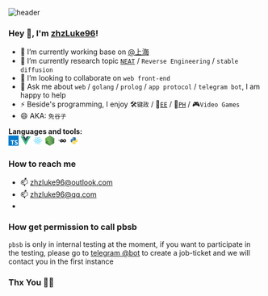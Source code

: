 ![header](https://github.com/zhzLuke96/zhzluke96/blob/master/header.gif?raw=true)

### Hey 👋, I'm [zhzLuke96](https://github.com/zhzLuke96)!

- 🔭 I’m currently working base on [@上海](https://www.google.com/maps/place/中國上海市)
- 🌱 I’m currently research topic [`NEAT`][NEAT] / `Reverse Engineering` / `stable diffusion`
- 👯 I’m looking to collaborate on `web front-end`
- 💬 Ask me about `web` / `golang` / `prolog` / `app protocol` / `telegram bot`, I am happy to help
- ⚡ Beside's programming, I enjoy 🛠`键政` / 🧰[`EE`][EE] / 🗿[`PH`][PH] / 🎮`Video Games`
- 😄 AKA: `免谷子`

**Languages and tools:**  
<code><img height="20" src="https://raw.githubusercontent.com/github/explore/80688e429a7d4ef2fca1e82350fe8e3517d3494d/topics/typescript/typescript.png"></code>
<code><img height="20" src="https://raw.githubusercontent.com/github/explore/80688e429a7d4ef2fca1e82350fe8e3517d3494d/topics/vue/vue.png"></code>
<code><img height="20" src="https://raw.githubusercontent.com/github/explore/80688e429a7d4ef2fca1e82350fe8e3517d3494d/topics/react/react.png"></code>
<code><img height="20" src="https://raw.githubusercontent.com/github/explore/80688e429a7d4ef2fca1e82350fe8e3517d3494d/topics/nodejs/nodejs.png"></code>
<code><img height="20" src="https://raw.githubusercontent.com/github/explore/80688e429a7d4ef2fca1e82350fe8e3517d3494d/topics/go/go.png"></code>
<code><img height="20" src="https://raw.githubusercontent.com/github/explore/80688e429a7d4ef2fca1e82350fe8e3517d3494d/topics/python/python.png"></code>

### How to reach me
- 📫 [zhzluke96@outlook.com](zhzluke96@outlook.com)
- 📫 [zhzluke96@qq.com](zhzluke96@qq.com)
- <!-- 📱 +1 (361)210-8658 -->

### How get permission to call pbsb
`pbsb` is only in internal testing at the moment, if you want to participate in the testing, please go to [telegram @bot](https://t.me/luke96_ingress_bot) to create a job-ticket and we will contact you in the first instance

### Thx You 🙏🏼

[EE]: https://www.google.com.hk/search?q=Electronic%20Engineering
[PH]: https://www.google.com.hk/search?q=philosophy
[NEAT]: https://en.wikipedia.org/wiki/Neuroevolution_of_augmenting_topologies
